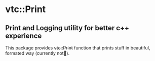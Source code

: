 # vtc::Print 
## Print and Logging utility for better c++ experience
This package provides ~~vtc::Print~~ function that prints stuff in beautiful, formated way (currently not🥸).
